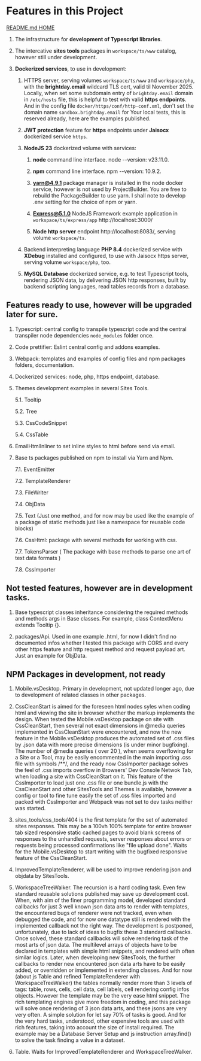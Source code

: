 # Features in this Project

[README.md HOME](./../../README.md)






1. The infrastructure for **development of Typescript libraries**.

2. The intercative **sites tools** packages in `workspace/ts/www` catalog, however still under development.

3. **Dockerized services**, to use in development:

    1. HTTPS server, serving volumes `workspace/ts/www` and `workspace/php`, with the **brightday.email** wildcard TLS cert, valid til November 2025. Locally, when set some subdomain entry of `brightday.email` domain in `/etc/hosts` file, this is helpful to test with valid **https endpoints**. And in the config file `docker/https/conf/http-conf.xml`, don't set the domain name `sandbox.brightday.email` for Your local tests, this is reserved already, here are the examples published.

    2. **JWT protection** feature for **https** endpoints under **Jaisocx** dockerized service `https`.

    3. **NodeJS 23** dockerized volume with services:

        1. **node** command line interface. node --version: v23.11.0.

        2. **npm** command line interface. npm --version: 10.9.2.

        3. **yarn@4.9.1** package manager is installed in the node docker service, however is not used by ProjectBuilder. You are free to rebuild the PackageBuilder to use yarn. I shall note to develop .env setting for the choice of npm or yarn.

        3. **Express@5.1.0** NodeJS Framework example application in `workspace/ts/express/app` http://localhost:3000/

        4. **Node http server** endpoint http://localhost:8083/, serving volume `workspace/ts`.

    4. Backend interpreting language **PHP 8.4** dockerized service
    with **XDebug** installed and configured, to use with Jaisocx https server, serving volume `workspace/php`, too.

    5. **MySQL Database** dockerized service, e.g. to test Typescript tools, rendering JSON data, by delivering JSON http responses, built by backend scripting languages, read tables records from a database.





## Features ready to use, however will be upgraded later for sure.

1. Typescript: central config to transpile typescript code and the central transpiler node dependencies `node_modules` folder once.

2. Code prettifier: Eslint central config and addons examples.

3. Webpack: templates and examples of config files and npm packages folders, documentation.

4. Dockerized services: node, php, https endpoint, database.

5. Themes development examples in several Sites Tools.

    5.1. Tooltip

    5.2. Tree

    5.3. CssCodeSnippet

    5.4. CssTable

6. EmailHtmlInliner to set inline styles to html before send via email.

7. Base ts packages published on npm to install via Yarn and Npm.

    7.1. EventEmitter

    7.2. TemplateRenderer

    7.3. FileWriter

    7.4. ObjData

    7.5. Text (Just one method, and for now may be used like the example of a package of static methods just like a namespace for reusable code blocks)

    7.6. CssHtml: package with several methods for working with css.

    7.7. TokensParser ( The package with base methods to parse one art of text data formats )

    7.8. CssImporter



## Not tested features, however are in development tasks.

1. Base typescript classes inheritance considering the required methods and methods args in Base classes. For example, class ContextMenu extends Tooltip {}.

2. packages/Api. Used in one example .html, for now I didn't find no documented infos whether I tested this package with CORS and every other https feature and http request method and request payload art. Just an example for ObjData.



## NPM Packages in development, not ready

1. Mobile.vsDesktop. Primary in development, not updated longer ago, due to development of related classes in other packages.

2. CssCleanStart is aimed for the foreseen html nodes syles when coding html and viewing the site in browser whether the markup implements the design. When tested the Mobile.vsDesktop package on site with CssCleanStart, then several not exact dimensions in @media queries implemented in CssCleanStart were encountered, and now the new feature in the Mobile.vsDesktop produces the automated set of .css files by .json data with more precise dimensions (is under minor bugfixing). The number of @media queries ( over 20 ), when seems overflowing for a Site or a Tool, may be easily encommented in the main importing .css file with symbols /**/, and the ready now CssImporter package solves the feel of .css imports overflow in Browsers' Dev Console Netwok Tab, when loading a site with CssCleanStart on it. This feature of the CssImporter to load just one .css file or one bundle.js with the CssCleanStart and other SitesTools and Themes is available, however a config or tool to fine tune easily the set of .css files imported and packed with CssImporter and Webpack was not set to dev tasks neither was started.

3. sites_tools/css_tools/404 is the first template for the set of automated sites responses. This may be a 100vh 100% template for entire browser tab sized responsive static cached pages to avoid blank screens of responses to the unhandled requests, server responses about errors or requests being processed confirmations like "file upload done". Waits for the Mobile.vsDesktop to start writing with the bugfixed responsive feature of the CssCleanStart.

4. ImprovedTemplateRenderer, will be used to improve rendering json and objdata by SitesTools.

5. WorkspaceTreeWalker. The recursion is a hard coding task. Even few standard reusable solutions published may save up development cost. When, with aim of the finer programming model, developed standard callbacks for just 3 well known json data arts to render with templates, the encountered bugs of renderer were not tracked, even when debugged the code, and for now one datatype still is rendered with the implemented callback not the right way. The development is postponed, unfortunately, due to lack of ideas to bugfix these 3 standard callbacks. Once solved, these standard callbacks will solve rendering task of the most arts of json data. The multilevel arrays of objects have to be declared in templates with simple html snippets, and rendered with often similar logics. Later, when developing new SitesTools, the further callbacks to render new encountered json data arts have to be easily added, or overridden or implemented in extending classes. And for now (about js Table and refined TemplateRenderer with WorkspaceTreeWalker) the tables normally render more than 3 levels of tags: table, rows, cells, cell data, cell labels, cell rendering config infos objects. However the template may be the very ease html snippet. The rich templating engines give more freedom in coding, and this package will solve once rendering of 3 json data arts, and these jsons are very very often. A simple solution for let say 70% of tasks is good. And for the very hard tasks, understood, other expensive tools are used with rich features, taking into account the size of install required. The example may be a Database Server Setup and js instruction array.find() to solve the task finding a value in a dataset.

6. Table. Waits for ImprovedTemplateRenderer and WorkspaceTreeWalker.


